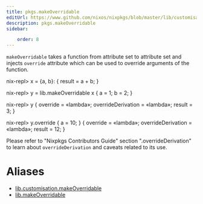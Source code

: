 ```yaml
---
title: pkgs.makeOverridable
editUrl: https://www.github.com/nixos/nixpkgs/blob/master/lib/customisation.nix#L74C21
description: pkgs.makeOverridable
sidebar:

    order: 8
---
```


`makeOverridable` takes a function from attribute set to attribute set and
injects `override` attribute which can be used to override arguments of
the function.

nix-repl> x = {a, b}: { result = a + b; }

nix-repl> y = lib.makeOverridable x { a = 1; b = 2; }

nix-repl> y
{ override = «lambda»; overrideDerivation = «lambda»; result = 3; }

nix-repl> y.override { a = 10; }
{ override = «lambda»; overrideDerivation = «lambda»; result = 12; }

Please refer to "Nixpkgs Contributors Guide" section
"<pkg>.overrideDerivation" to learn about `overrideDerivation` and caveats
related to its use.


# Aliases

- [lib.customisation.makeOverridable](/reference/libcustomisation.makeOverridable)
- [lib.makeOverridable](/reference/libmakeOverridable)


